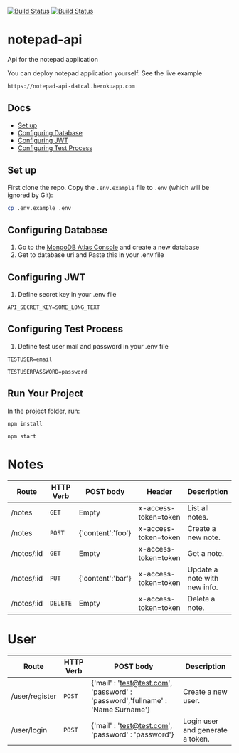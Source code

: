 [![Build Status](https://travis-ci.com/datcal/notepad-api.svg?branch=main)](https://travis-ci.com/datcal/notepad-api)
[![Build Status](https://gitlab.com/datcal/notepad-api/badges/main/pipeline.svg?ignore_skipped=true)](https://gitlab.com/datcal/notepad-api)


# notepad-api
Api for the notepad application

You can deploy notepad application yourself. See the live example
```
https://notepad-api-datcal.herokuapp.com
```

## Docs
- [Set up](#set-up)
- [Configuring Database](#configuring-database)
- [Configuring JWT](#configuring-jwt)
- [Configuring Test Process](#configuring-test-process)


## Set up
First clone the repo. Copy the `.env.example` file to `.env` (which will be ignored by Git):

```bash
cp .env.example .env
```


## Configuring Database
1. Go to the [MongoDB Atlas Console](https://www.mongodb.com/cloud/atlas/) and create a new database
2. Get to database uri and Paste this in your .env file

## Configuring JWT
1. Define secret key in your .env file 
```
API_SECRET_KEY=SOME_LONG_TEXT
```

## Configuring Test Process
1. Define test user mail and password in your .env file 

```
TESTUSER=email

TESTUSERPASSWORD=password
```


## Run Your Project
In the project folder, run:

```
npm install

npm start
```

# Notes

| Route | HTTP Verb	 | POST body	 |Header	 | Description	 |
| --- | --- | --- | --- | --- |
| /notes | `GET` | Empty | x-access-token=token | List all notes. |
| /notes | `POST` | {'content':'foo'} | x-access-token=token | Create a new note. |
| /notes/:id | `GET` | Empty | x-access-token=token | Get a note. |
| /notes/:id | `PUT` | {'content':'bar'} | x-access-token=token | Update a note with new info. |
| /notes/:id | `DELETE` | Empty | x-access-token=token | Delete a note. |


# User

| Route | HTTP Verb	 | POST body	 | Description	 |
| --- | --- | --- | --- |
| /user/register | `POST` | {'mail' : 'test@test.com', 'password' : 'password','fullname' : 'Name Surname'} | Create a new user. |
| /user/login | `POST` | {'mail' : 'test@test.com', 'password' : 'password'} | Login user and generate a token. |


